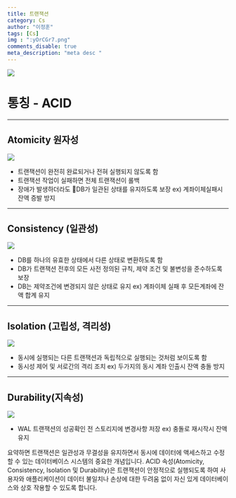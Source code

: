 ```yaml
---
title: 트랜잭션
category: Cs
author: "이정훈"
tags: [Cs]
img : ":yOrCGr7.png"
comments_disable: true
meta_description: "meta desc "
---
```


![](https://i.imgur.com/jFsM31R.png)


# 통칭 - ACID
---

## Atomicity 원자성
![](https://i.imgur.com/yOrCGr7.png)

- 트랜잭션이 완전히 완료되거나 전혀 실행되지 않도록 함 
- 트랜잭션 작업이 실패하면 전체 트랜잭션이 롤백
- 장애가 발생하더라도 DB가 일관된 상태를 유지하도록 보장
ex) 계좌이체실패시 잔액 증발 방지

---
## Consistency (일관성)
![](https://i.imgur.com/Cow3fwn.png)

- DB를 하나의 유효한 상태에서 다른 상태로 변환하도록 함
- DB가 트랜잭션 전후의 모든 사전 정의된 규칙, 제약 조건 및 불변성을 준수하도록 보장 
- DB는 제약조건에 변경되지 않은 상태로 유지
ex) 계좌이체 실패 후 모든계좌에 잔액 합계 유지
---
## Isolation (고립성, 격리성)
![](https://i.imgur.com/BLJRSzH.png)

- 동시에 실행되는 다른 트랜잭션과 독립적으로 실행되는 것처럼 보이도록 함
- 동시성 제어 및 서로간의 격리 조치
ex) 두가지의 동시 계좌 인출시 잔액 충돌 방지

---
## Durability(지속성)
![](https://i.imgur.com/350Dr3R.png)

- WAL 트랜잭션의 성공확인 전 스토리지에 변경사항 저장
ex) 충돌로 재시작시 잔액 유지

요약하면 트랜잭션은 일관성과 무결성을 유지하면서 동시에 데이터에 액세스하고 수정할 수 있는 데이터베이스 시스템의 중요한 개념입니다. 
ACID 속성(Atomicity, Consistency, Isolation 및 Durability)은 트랜잭션이 안정적으로 실행되도록 하여 사용자와 애플리케이션이 
데이터 불일치나 손상에 대한 두려움 없이 자신 있게 데이터베이스와 상호 작용할 수 있도록 합니다.